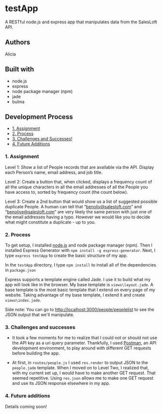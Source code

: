 # testApp

A RESTful node.js and express app that manipulates data from the SalesLoft API. 

## Authors

Alicia

## Built with

* node.js
* express
* node package manager (npm)
* jade
* bulma

## Development Process

* [1. Assignment](#1-assignment)
* [2. Process](#2-process)
* [3. Challenges and Successes!](#3-challenges-and-successes)
* [4. Future Additions](#4-future-additions)

### 1. Assignment

Level 1: Show a list of People records that are available via the API.  Display each Person’s name, email address, and job title.

Level 2: Create a button that, when clicked, displays a frequency count of all the unique characters in all the email addresses of all the People you have access to, sorted by frequency count (the count below).

Level 3:  Create a 2nd button that would show us a list of suggested possible duplicate People.  A human can tell that “benoliv@salesloft.com” and “benolive@salesloft.com” are very likely the same person with just one of the email addresses having a typo.  However we would like you to decide what might constitute a duplicate - up to you.

### 2. Process

To get setup, I  installed [node.js](https://nodejs.org/en/) and node package manager (npm). Then I installed Express Generator with `npm install -g express-generator`. Next, I type `express testApp` to create the basic structure of my app. 

In the `testApp` directory, I type `npm install` to install all of the dependencies in `package.json`

Express supports a template engine called Jade. I use it to build what my app will look like in the browser. My base template is `views\layout.jade`. A base template is the most basic template that I extend on every page of my website. Taking advantage of my base template, I extend it and create `views\index.jade`.

 
 Side note: You can go to [http://localhost:3000/people/peoplelist](http://localhost:3000/people/peoplelist) to see the JSON output that we'll manipulate.
 
### 3. Challenges and successes

- It took a few moments for me to realize that I could not or should not use the API key as a uri query parameter. Thankfully, I used [Postman](https://www.getpostman.com/), an API development environment, to play around with different GET requests before building the app. 

- At first, in `routes/people.js` I used `res.render` to output JSON to the `people.jade` template. When I moved on to Level Two, I realized that, with my current set up, I would have to make another GET request. That seemed repetitive. Using `res.json` allows me to make one GET request and use its JSON response elsewhere in my app. 




### 4. Future additions

Details coming soon!